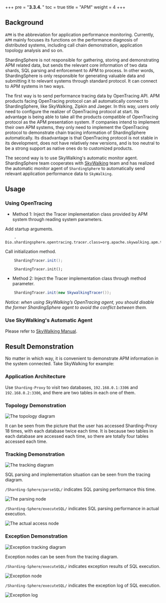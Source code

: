 +++
pre = "<b>3.3.4. </b>"
toc = true
title = "APM"
weight = 4
+++

## Background

`APM` is the abbreviation for application performance monitoring. 
Currently, `APM` mainly focuses its functions on the performance diagnosis of distributed systems, including call chain demonstration, application topology analysis and so on.

ShardingSphere is not responsible for gathering, storing and demonstrating APM related data, but sends the relevant core information of two data shards, SQL parsing and enforcement to APM to process. 
In other words, ShardingSphere is only responsible for generating valuable data and submitting it to relevant systems through standard protocol. 
It can connect to APM systems in two ways.

The first way is to send  performance tracing data by OpenTracing API. 
APM products facing OpenTracing protocol can all automatically connect to ShardingSphere, like SkyWalking, Zipkin and Jaeger. 
In this way, users only need to configure the realizer of OpenTracing protocol at start. 
Its advantage is being able to take all the products compatible of OpenTracing protocol as the APM presentation system. 
If companies intend to implement their own APM systems, they only need to implement the OpenTracing protocol to demonstrate chain tracing information of ShardingSphere automatically. 
Its disadvantage is that OpenTracing protocol is not stable in its development, does not have relatively new versions, and is too neutral to be a strong support as native ones do to customized products.

The second way is to use SkyWalking's automatic monitor agent. 
ShardingSphere team cooperates with [SkyWalking](http://skywalking.io/) team and has realized the automatic monitor agent of `ShardingSphere` to automatically send relevant application performance data to `SkyWalking`.

## Usage

### Using OpenTracing

* Method 1: Inject the Tracer implementation class provided by APM system through reading system parameters.



Add startup arguments.

```
    -Dio.shardingsphere.opentracing.tracer.class=org.apache.skywalking.apm.toolkit.opentracing.SkywalkingTracer
```

Call initialization method.

```java
    ShardingTracer.init();
```

```
    ShardingTracer.init();
```

* Method 2: Inject the Tracer implementation class through method parameter.

```java
    ShardingTracer.init(new SkywalkingTracer());
```

*Notice: when using SkyWalking’s OpenTracing agent, you should disable the former ShardingSphere agent to avoid the conflict between them.*

### Use SkyWalking's Automatic Agent

Please refer to [SkyWalking Manual](https://github.com/apache/incubator-skywalking/blob/5.x/docs/en/Quick-start.md).

## Result Demonstration

No matter in which way, it is convenient to demonstrate APM information in the system connected. Take SkyWalking for example:

### Application Architecture

Use `Sharding-Proxy` to visit two databases, `192.168.0.1:3306` and `192.168.0.2:3306`, and there are two tables in each one of them.

### Topology Demonstration

![The topology diagram](http://shardingsphere.jd.com/document/current/img/apm/5x_topology.png)

It can be seen from the picture that the user has accessed Sharding-Proxy 18 times, with each database twice each time. 
It is because two tables in each database are accessed each time, so there are totally four tables accessed each time.

### Tracking Demonstration

![The tracking diagram](http://shardingsphere.jd.com/document/current/img/apm/5x_trace.png)

SQL parsing and implementation situation can be seen from the tracing diagram.

`/Sharding-Sphere/parseSQL/` indicates SQL parsing performance this time.

![The parsing node](http://shardingsphere.jd.com/document/current/img/apm/5x_parse.png)

`/Sharding-Sphere/executeSQL/` indicates SQL parsing performance in actual execution.

![The actual access node](http://shardingsphere.jd.com/document/current/img/apm/5x_executeSQL.png)

### Exception Demonstration

![Exception tracking diagram](http://shardingsphere.jd.com/document/current/img/apm/5x_trace_err.png)

Exception nodes can be seen from the tracing diagram.

`/Sharding-Sphere/executeSQL/` indicates exception results of SQL execution.

![Exception node](http://shardingsphere.jd.com/document/current/img/apm/5x_executeSQL_Tags_err.png)

`/Sharding-Sphere/executeSQL/` indicates the exception log of SQL execution.

![Exception log](http://shardingsphere.jd.com/document/current/img/apm/5x_executeSQL_Logs_err.png)
